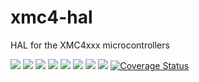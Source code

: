# xmc4-hal
HAL for the XMC4xxx microcontrollers

![](https://github.com/xmc-rs/xmc4-hal/workflows/XMC%20Devices/badge.svg)
![](https://github.com/xmc-rs/xmc4-hal/workflows/Audit/badge.svg)
![](https://github.com/xmc-rs/xmc4-hal/workflows/Format/badge.svg?branch=master)
![](https://github.com/xmc-rs/xmc4-hal/workflows/Rust/badge.svg?branch=master)
![](https://github.com/xmc-rs/xmc4-hal/workflows/Clippy/badge.svg?branch=master)
![](https://github.com/xmc-rs/xmc4-hal/workflows/Docs/badge.svg?branch=master)
![](https://github.com/xmc-rs/xmc4-hal/workflows/Todo/badge.svg?branch=master)
![](https://github.com/xmc-rs/xmc4-hal/workflows/Coverage/badge.svg?branch=master)
[![Coverage Status](https://coveralls.io/repos/github/xmc-rs/xmc4-hal/badge.svg?branch=master)](https://coveralls.io/github/xmc-rs/xmc4-hal?branch=master)

